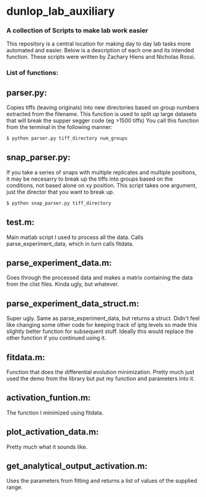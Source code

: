 # dunlop_lab_auxiliary
### A collection of Scripts to make lab work easier
This repository is a central location for making day to day lab tasks more automated and easier. Below is a description of each one and its intended function. These scripts were written by Zachary Hiens and Nicholas Rossi.


### List of functions:

## parser.py: 
Copies tiffs (leaving originals) into new directories based on group numbers extracted from the filename. This function is used to split up large datasets that will break the supper segger code (eg >1500 tiffs)
You call this function from the terminal in the following manner: 
```bash
$ python parser.py tiff_directory num_groups
```

## snap_parser.py: 
If you take a series of snaps with multiple replicates and multiple positions, it may be necesarry to break up the tiffs into groups based on the conditions, not based alone on xy position. 
This script takes one argument, just the director that you want to break up.
```bash
$ python snap_parser.py tiff_directory 
```

## test.m:
Main matlab script I used to process all the data. Calls parse_experiment_data, which in turn calls fitdata.

## parse_experiment_data.m:
Goes through the processed data and makes a matrix containing the data from the clist files. Kinda ugly, but whatever.

## parse_experiment_data_struct.m:
Super ugly. Same as parse_experiment_data, but returns a struct. Didn't feel like changing some other code for keeping track of iptg levels so made this slightly better function for subsequent stuff. Ideally this would replace the other function if you continued using it.

## fitdata.m: 
Function that does the differential evolution minimization. Pretty much just used the demo from the library but put my function and parameters into it.

## activation_funtion.m:
The function I minimized using fitdata.

## plot_activation_data.m: 
Pretty much what it sounds like.

## get_analytical_output_activation.m:
Uses the parameters from fitting and returns a list of values of the supplied range.
